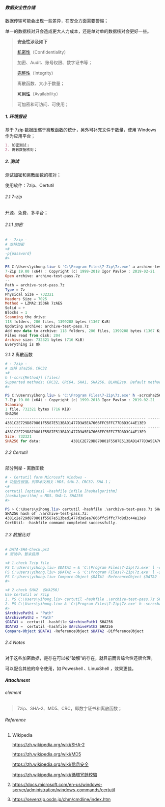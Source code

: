 ##### 数据安全性存储

数据传输可能会出现一些差异，在安全方面需要警惕；

单一的数据核对只会造成更大人力成本，还是单对单的数据核对会更好一些。

> **安全性涉及如下**
>
> [机密性](https://zh.wikipedia.org/wiki/保密性)（Confidentiality） 
>
> 加密、Audit、账号权限、数字证书等；
>
> [完整性](https://zh.wikipedia.org/wiki/数据完整性)（Integrity）
>
> 离散函数、大小于数量；
>
> [可用性](https://zh.wikipedia.org/wiki/可用性)（Availability）
>
> 可加密和可访问、可使用；

##### 1. 环境假设

基于 7zip 数据压缩于离散函数的统计，另外可补充文件于数量，使用 Windows 作为应用平台；

```markdown
1. 加密测试；
2. 离散数据核对；
```

##### 2. 测试

测试加密和离散函数的核对；

使用软件：7zip、Certutil

###### 2.1 7-zip

开源、免费、多平台；

###### 2.1.1 加密

```powershell
# - 7zip - 
# 支持加密
<#
-p{password}
#>

PS C:\Users\yihong.liu> & 'C:\Program Files\7-Zip\7z.exe' a archive-test-pass.7z -pphd12345!@ -mhe .\Documents\Notes.bak\
7-Zip 19.00 (x64) : Copyright (c) 1999-2018 Igor Pavlov : 2019-02-21
Open archive: archive-test-pass.7z
--
Path = archive-test-pass.7z
Type = 7z
Physical Size = 732321
Headers Size = 7025
Method = LZMA2:1536k 7zAES
Solid = +
Blocks = 1
Scanning the drive:
118 folders, 206 files, 1399208 bytes (1367 KiB)
Updating archive: archive-test-pass.7z
Add new data to archive: 118 folders, 206 files, 1399208 bytes (1367 KiB)
Files read from disk: 204
Archive size: 732321 bytes (716 KiB)
Everything is Ok
```

2.1.2 离散函数

```powershell
# - 7zip -
# 支持 sha256、CRC32
<#
h [-scrc{Method}] [files]
Supported methods: CRC32, CRC64, SHA1, SHA256, BLAKE2sp. Default method is CRC32.
#>

PS C:\Users\yihong.liu> & 'C:\Program Files\7-Zip\7z.exe' h -scrcsha256 .\archive-test-pass.7z
7-Zip 19.00 (x64) : Copyright (c) 1999-2018 Igor Pavlov : 2019-02-21
Scanning
1 file, 732321 bytes (716 KiB)
SHA256                                                                    Size  Name
---------------------------------------------------------------- -------------  ------------
4381C2E729D870801F5587E513BAD1477D3A5EA7666FFC5FFC77D8D3C44E13E9        732321  archive-test-pass.7z
---------------------------------------------------------------- -------------  ------------
4381C2E729D870801F5587E513BAD1477D3A5EA7666FFC5FFC77D8D3C44E13E9        732321
Size: 732321
SHA256 for data:              4381C2E729D870801F5587E513BAD1477D3A5EA7666FFC5FFC77D8D3C44E13E9

```

###### 2.2 Certutil

部分列举 - 离散函数

```powershell
# - Certutil form Microsoft Windows - 
# 功能性很强，列举本文相关：MD5、SHA-2、CRC32、SHA-1；
<#
certutil [options] -hashfile infile [hashalgorithm]
[hashalgorithm] = MD5、SHA-1、SHA256
#>

PS > C:\Users\yihong.liu> certutil -hashfile .\archive-test-pass.7z SHA256
SHA256 hash of .\archive-test-pass.7z:
4381c2e729d870801f5587e513bad1477d3a5ea7666ffc5ffc77d8d3c44e13e9
CertUtil: -hashfile command completed successfully.
```

###### 2.3 数据比对

```powershell
# DATA-SHA-Check.ps1
# 测试中，暂未启用

<# 1.check 7zip file
PS C:\Users\yihong.liu> $DATA1 = & 'C:\Program Files\7-Zip\7z.exe' l -slt .\archive-test.7z
PS C:\Users\yihong.liu> $DATA2 = & 'C:\Program Files\7-Zip\7z.exe' l -slt <filepath>
PS C:\Users\yihong.liu> Compare-Object $DATA1 -ReferenceObject $DATA2 -DifferenceObject 
#>

<# 2.check SHA2 （SHA256）
Use Certutil or 7zip
1. PS C:\Users\yihong.liu> certutil -hashfile .\archive-test-pass.7z SHA256
2. PS C:\Users\yihong.liu> & 'C:\Program Files\7-Zip\7z.exe' h -scrcsha256 .\archive-test-pass.7z
#>
$ArchivePath1 = "Path"
$ArchivePath2 = "Path"
$DATA1 =  certutil -hashfile $ArchivePath1 SHA256
$DATA2 =  certutil -hashfile $ArchivePath2 SHA256
Compare-Object $DATA1 -ReferenceObject $DATA2 -DifferenceObject 
```

###### 2.4 Notes

对于这些加密数据，是存在可以被“破解”的存在，就目前而言综合性还很合理。

可以配合其他的命令使用，如 Poweshell 、LinuxShell ，效果更佳。

##### Attachment

###### element

> 7zip、SHA-2、MD5、CRC，即数字证书和离散函数；

###### Reference

1. Wikipedia

   https://zh.wikipedia.org/wiki/SHA-2

   https://zh.wikipedia.org/wiki/MD5

   https://zh.wikipedia.org/wiki/信息安全

   https://zh.wikipedia.org/wiki/循環冗餘校驗

2. https://docs.microsoft.com/en-us/windows-server/administration/windows-commands/certutil

3. https://sevenzip.osdn.jp/chm/cmdline/index.htm



